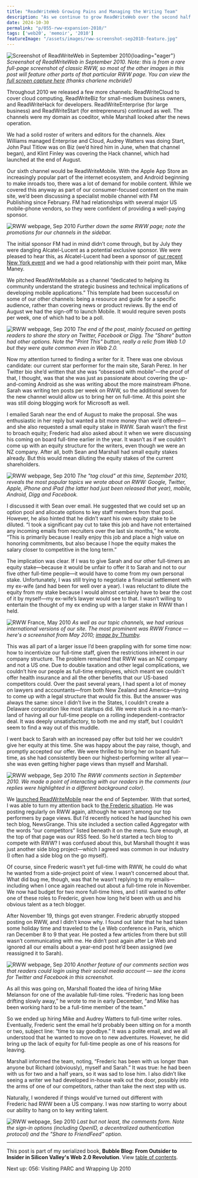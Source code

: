 ```yaml
---
title: "ReadWriteWeb Growing Pains and Managing the Writing Team"
description: "As we continue to grow ReadWriteWeb over the second half of 2010, I struggle with our inability to hire US writers full-time because it’s a non-US company. This creates unease amongst our bloggers."
date: 2024-10-30
permalink: "p/055-rww-expansion-2010/"
tags: ['web20', 'memoir', '2010']
featureImage: "/assets/images/rww-screenshot-sep2010-feature.jpg"
---
```


![Screenshot of ReadWriteWeb in September 2010](/assets/images/rww-screenshot-sep2010-feature.jpg){loading="eager"}
*Screenshot of ReadWriteWeb in September 2010. Note: this is from a rare full-page screenshot of classic RWW, so most of the other images in this post will feature other parts of that particular RWW page. You can view the [full screen capture here](https://www.flickr.com/photos/ursonate/4968604358/) (thanks charlene mcbride!)*

Throughout 2010 we released a few more channels: ReadWriteCloud to cover cloud computing, ReadWriteBiz for small-medium business owners, and ReadWriteHack for developers. ReadWriteEnterprise (for large business) and ReadWriteStart (for entrepreneurs) continued as well. The channels were my domain as coeditor, while Marshall looked after the news operation.

We had a solid roster of writers and editors for the channels. Alex Williams managed Enterprise and Cloud, Audrey Watters was doing Start, John Paul Titlow was on Biz (we’d hired him in June, when that channel began), and Klint Finley was covering the Hack channel, which had launched at the end of August.

Our sixth channel would be ReadWriteMobile. With the Apple App Store an increasingly popular part of the internet ecosystem, and Android beginning to make inroads too, there was a lot of demand for mobile content. While we covered this anyway as part of our consumer-focused content on the main site, we’d been discussing a specialist mobile channel with FM Publishing since February. FM had relationships with several major US mobile-phone vendors, so they were confident of providing a well-paying sponsor.

![RWW webpage, Sep 2010](/assets/images/rww-screenshot-sep2010b.jpg)
*Further down the same RWW page; note the promotions for our channels in the sidebar.*

The initial sponsor FM had in mind didn’t come through, but by July they were dangling Alcatel-Lucent as a potential exclusive sponsor. We were pleased to hear this, as Alcatel-Lucent had been a sponsor of [our recent New York event](/p/051-realtimeweb-summit-nyc-2010/) and we had a good relationship with their point man, Mike Maney.

We pitched ReadWriteMobile as a channel “dedicated to helping its community understand the strategic business and technical implications of developing mobile applications.” This template had been successful on some of our other channels: being a resource and guide for a specific audience, rather than covering news or product reviews. By the end of August we had the sign-off to launch Mobile. It would require seven posts per week, one of which had to be a poll.

![RWW webpage, Sep 2010](/assets/images/rww-screenshot-sep2010c.jpg)
*The end of the post, mainly focused on getting readers to share the story on Twitter, Facebook or Digg. The "Share" button had other options. Note the "Print This" button, really a relic from Web 1.0 but they were quite common even in Web 2.0.*

Now my attention turned to finding a writer for it. There was one obvious candidate: our current star performer for the main site, Sarah Perez. In her Twitter bio she’d written that she was “obsessed with mobile”—the proof of that, I thought, was that she was just as passionate about covering the up-and-coming Android as she was writing about the more mainstream iPhone. Sarah was writing ten posts per week on RWW, so the additional seven for the new channel would allow us to bring her on full-time. At this point she was still doing blogging work for Microsoft as well.

I emailed Sarah near the end of August to make the proposal. She was enthusiastic in her reply but wanted a bit more money than we’d offered—and she also requested a small equity stake in RWW. Sarah wasn’t the first to broach equity; Frederic had also asked about it when we were discussing his coming on board full-time earlier in the year. It wasn’t as if we couldn’t come up with an equity structure for the writers, even though we were an NZ company. After all, both Sean and Marshall had small equity stakes already. But this would mean diluting the equity stakes of the current shareholders.

![RWW webpage, Sep 2010](/assets/images/rww-tags-sep10.jpg)
*The "tag cloud" at this time, September 2010, reveals the most popular topics we wrote about on RWW: Google, Twitter, Apple, iPhone and iPad (the latter had just been released that year), mobile, Android, Digg and Facebook.*

I discussed it with Sean over email. He suggested that we could set up an option pool and allocate options to key staff members from that pool. However, he also hinted that he didn’t want his own equity stake to be diluted. “I took a significant pay cut to take this job and have not entertained any incoming emails from recruiters over the last six months,” he wrote. “This is primarily because I really enjoy this job and place a high value on honoring commitments, but also because I hope the equity makes the salary closer to competitive in the long term.”

The implication was clear. If I was to give Sarah and our other full-timers an equity stake—because it would be unfair to offer it to Sarah and not to our five other full-time people—it would have to come from my own personal stake. Unfortunately, I was still trying to negotiate a financial settlement with my ex-wife (and had been for well over a year). I was reluctant to dilute the equity from my stake because I would almost certainly have to bear the cost of it by myself—my ex-wife’s lawyer would see to that. I wasn’t willing to entertain the thought of my ex ending up with a larger stake in RWW than I held.

![RWW France, May 2010](/assets/images/rww-france-may2010.jpg)
*As well as our topic channels, we had various international versions of our site. The most prominent was RWW France — here's a screenshot from May 2010; [image by Thumby](https://www.flickr.com/photos/thumby_org/4618353894/).*

This was all part of a larger issue I’d been grappling with for some time now: how to incentivize our full-time staff, given the restrictions inherent in our company structure. The problem remained that RWW was an NZ company and not a US one. Due to double taxation and other legal complications, we couldn’t hire our people as full-time employees, which meant we couldn’t offer health insurance and all the other benefits that our US-based competitors could. Over the past several years, I had spent a lot of money on lawyers and accountants—from both New Zealand and America—trying to come up with a legal structure that would fix this. But the answer was always the same: since I didn’t live in the States, I couldn’t create a Delaware corporation like most startups did. We were stuck in a no-man’s-land of having all our full-time people on a rolling independent-contractor deal. It was deeply unsatisfactory, to both me and my staff, but I couldn’t seem to find a way out of this muddle.

I went back to Sarah with an increased pay offer but told her we couldn’t give her equity at this time. She was happy about the pay raise, though, and promptly accepted our offer. We were thrilled to bring her on board full-time, as she had consistently been our highest-performing writer all year—she was even getting higher page views than myself and Marshall.

![RWW webpage, Sep 2010](/assets/images/rww-comments-sep10.jpg)
*The RWW comments section in September 2010. We made a point of interacting with our readers in the comments (our replies were highlighted in a different background color).*

We [launched ReadWriteMobile](https://web.archive.org/web/20100930091736/http://www.readwriteweb.com/archives/readwritemobile_new_channel_authored_by_sarahintampa.php) near the end of September. With that sorted, I was able to turn my attention back to [the Frederic situation](/p/054-social-media-2010/). He was posting regularly on RWW again, although he wasn’t among our top performers by page views. But I’d recently noticed he had launched his own tech blog, NewsGrange. This site included a section called Aggregator with the words “our competitors” listed beneath it on the menu. Sure enough, at the top of that page was our RSS feed. So he’d started a tech blog to compete with RWW? I was confused about this, but Marshall thought it was just another side blog project—which I agreed was common in our industry (I often had a side blog on the go myself).

Of course, since Frederic wasn’t yet full-time with RWW, he could do what he wanted from a side-project point of view. I wasn’t concerned about that. What did bug me, though, was that he wasn’t replying to my emails—including when I once again reached out about a full-time role in November. We now had budget for two more full-time hires, and I still wanted to offer one of these roles to Frederic, given how long he’d been with us and his obvious talent as a tech blogger.

After November 19, things got even stranger. Frederic abruptly stopped posting on RWW, and I didn’t know why. I found out later that he had taken some holiday time and traveled to the Le Web conference in Paris, which ran December 8 to 9 that year. He posted a few articles from there but still wasn’t communicating with me. He didn’t post again after Le Web and ignored all our emails about a year-end post he’d been assigned (we reassigned it to Sarah).

![RWW webpage, Sep 2010](/assets/images/rww-comments-social-sep10.jpg)
*Another feature of our comments section was that readers could login using their social media account — see the icons for Twitter and Facebook in this screenshot.*

As all this was going on, Marshall floated the idea of hiring Mike Melanson for one of the available full-time roles. “Frederic has long been drifting slowly away,” he wrote to me in early December, “and Mike has been working hard to be a full-time member of the team.”

So we ended up hiring Mike and Audrey Watters to full-time writer roles. Eventually, Frederic sent the email he’d probably been sitting on for a month or two, subject line: “time to say goodbye.” It was a polite email, and we all understood that he wanted to move on to new adventures. However, he did bring up the lack of equity for full-time people as one of his reasons for leaving.

Marshall informed the team, noting, “Frederic has been with us longer than anyone but Richard (obviously), myself and Sarah.” It was true: he had been with us for two and a half years, so it was sad to lose him. I also didn’t like seeing a writer we had developed in-house walk out the door, possibly into the arms of one of our competitors, rather than take the next step with us.

Naturally, I wondered if things would’ve turned out different with Frederic had RWW been a US company. I was now starting to worry about our ability to hang on to key writing talent.

![RWW webpage, Sep 2010](/assets/images/rww-comments-form-sep10.jpg)
*Last but not least, the comments form. Note the sign-in options (including OpenID, a decentralized authentication protocol) and the "Share to FriendFeed" option.*

* * *

This post is part of my serialized book, **Bubble Blog: From Outsider to Insider in Silicon Valley's Web 2.0 Revolution**. View [table of contents](/p/roadmap-bubbleblog/).

Next up: 056: Visiting PARC and Wrapping Up 2010